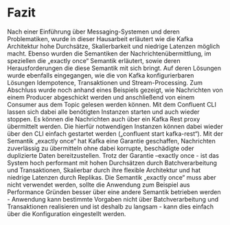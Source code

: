 # Fazit

Nach einer Einführung über Messaging-Systemen und deren Problematiken, wurde in dieser Hausarbeit erläutert wie die Kafka Architektur hohe Durchsätze, Skalierbarkeit und niedrige Latenzen möglich macht. Ebenso wurden die Semantiken der Nachrichtenübermittlung, im speziellen die „exactly once“ Semantik erläutert, sowie deren Herausforderungen die diese Semantik mit sich bringt. Auf deren Lösungen wurde ebenfalls eingegangen, wie die von Kafka konfigurierbaren Lösungen Idempotence, Transaktionen und Stream-Processing. Zum Abschluss wurde noch anhand eines Beispiels gezeigt, wie Nachrichten von einem Producer abgeschickt werden und anschließend von einem Consumer aus dem Topic gelesen werden können. Mit dem Confluent CLI lassen sich dabei alle benötigten Instanzen starten und auch wieder stoppen. Es können die Nachrichten auch über ein Kafka Rest proxy übermittelt werden. Die hierfür notwendigen Instanzen können dabei wieder über den CLI einfach gestartet werden („confluent start kafka-rest“). Mit der Semantik „exactly once“ hat Kafka eine Garantie geschaffen, Nachrichten zuverlässig zu übermitteln ohne dabei korrupte, beschädigte oder duplizierte Daten bereitzustellen. Trotz der Garantie –exactly once - ist das System hoch performant mit hohen Durchsätzen durch Batchverarbeitung und Transaktionen, Skalierbar durch ihre flexible Architektur und hat niedrige Latenzen durch Replikas. Die Semantik „exactly once“ muss aber nicht verwendet werden, sollte die Anwendung zum Beispiel aus Performance Gründen besser über eine andere Semantik betrieben werden - Anwendung kann bestimmte Vorgaben nicht über Batchverarbeitung und Transaktionen realisieren und ist deshalb zu langsam - kann dies einfach über die Konfiguration eingestellt werden.
